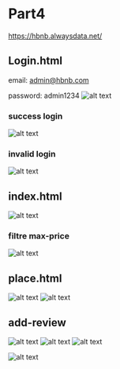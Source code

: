 # Part4
https://hbnb.alwaysdata.net/

## Login.html
email: admin@hbnb.com

password: admin1234
![alt text](images/image-4.png)

### success login
![alt text](images/image-7.png)

### invalid login
![alt text](images/image-8.png)

## index.html
![alt text](images/image-3.png)

### filtre max-price
![alt text](images/image-9.png)


## place.html
![alt text](images/image-5.png)
![alt text](images/image-6.png)


## add-review
![alt text](images/image-2.png)
![alt text](images/image.png)
![alt text](images/image-1.png)


![alt text](images/image-10.png)


